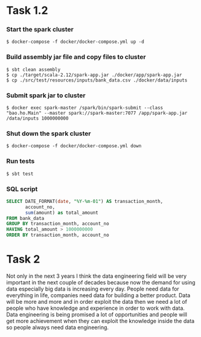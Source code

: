 Task 1.2
=======

### Start the spark cluster 
```shell
$ docker-compose -f docker/docker-compose.yml up -d
```

### Build assembly jar file and copy files to cluster
```shell
$ sbt clean assembly
$ cp ./target/scala-2.12/spark-app.jar ./docker/app/spark-app.jar
$ cp ./src/test/resources/inputs/bank_data.csv ./docker/data/inputs
```

### Submit spark jar to cluster
```shell
$ docker exec spark-master /spark/bin/spark-submit --class "bao.ho.Main" --master spark://spark-master:7077 /app/spark-app.jar /data/inputs 1000000000
```

### Shut down the spark cluster
```shell
$ docker-compose -f docker/docker-compose.yml down
```

### Run tests
```shell
$ sbt test
```

### SQL script
```sql
SELECT DATE_FORMAT(date, "%Y-%m-01") AS transaction_month, 
       account_no, 
       sum(amount) as total_amount
FROM bank_data
GROUP BY transaction_month, account_no
HAVING total_amount > 1000000000
ORDER BY transaction_month, account_no
```

Task 2
=======
Not only in the next 3 years I think the data engineering field will be very important in the next couple of decades because now the demand for using data especially big data is increasing every day. People need data for everything in life, companies need data for building a better product. Data will be more and more and in order exploit the data then we need a lot of people who have knowledge and experience in order to work with data. Data engineering is being promised a lot of opportunities and people will get more achievement when they can exploit the knowledge inside the data so people always need data engineering.
